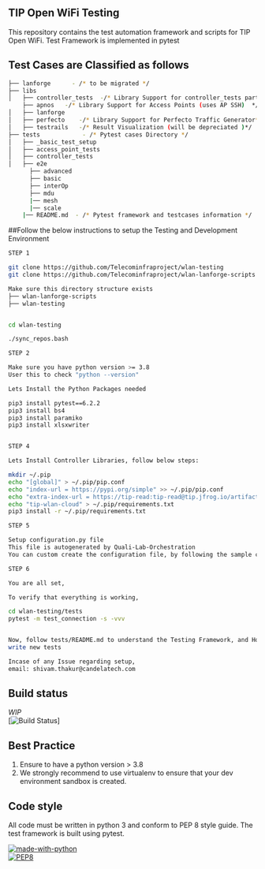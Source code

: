 ## TIP Open WiFi Testing
This repository contains the test automation framework and scripts for TIP Open WiFi.
Test Framework is implemented in pytest

## Test Cases are Classified as follows
```bash
├── lanforge      - /* to be migrated */
├── libs
│   ├── controller_tests  -/* Library Support for controller_tests part  */
    ├── apnos   -/* Library Support for Access Points (uses AP SSH)  */
│   ├── lanforge    
│   ├── perfecto    -/* Library Support for Perfecto Traffic Generator*/
│   ├── testrails   -/* Result Visualization (will be depreciated )*/
├── tests            - /* Pytest cases Directory */
│   ├── _basic_test_setup
│   ├── access_point_tests
│   ├── controller_tests
│   ├── e2e
      ├── advanced
      ├── basic
      ├── interOp
      ├── mdu
      |── mesh
      |── scale
    |── README.md  - /* Pytest framework and testcases information */
```
##Follow the below instructions to setup the Testing and Development Environment

```bash
STEP 1

git clone https://github.com/Telecominfraproject/wlan-testing
git clone https://github.com/Telecominfraproject/wlan-lanforge-scripts

Make sure this directory structure exists
├── wlan-lanforge-scripts
├── wlan-testing


cd wlan-testing

./sync_repos.bash

STEP 2

Make sure you have python version >= 3.8
User this to check "python --version"

Lets Install the Python Packages needed

pip3 install pytest==6.2.2
pip3 install bs4
pip3 install paramiko
pip3 install xlsxwriter


STEP 4 

Lets Install Controller Libraries, follow below steps:

mkdir ~/.pip
echo "[global]" > ~/.pip/pip.conf
echo "index-url = https://pypi.org/simple" >> ~/.pip/pip.conf
echo "extra-index-url = https://tip-read:tip-read@tip.jfrog.io/artifactory/api/pypi/tip-wlan-python-pypi-local/simple" >> ~/.pip/pip.conf
echo "tip-wlan-cloud" > ~/.pip/requirements.txt
pip3 install -r ~/.pip/requirements.txt

STEP 5

Setup configuration.py file
This file is autogenerated by Quali-Lab-Orchestration
You can custom create the configuration file, by following the sample configuration data structure (tests/configuration.py)

STEP 6

You are all set,

To verify that everything is working,

cd wlan-testing/tests
pytest -m test_connection -s -vvv


Now, follow tests/README.md to understand the Testing Framework, and How to run and 
write new tests

Incase of any Issue regarding setup, 
email: shivam.thakur@candelatech.com

```




## Build status
*WIP*  
[![Build Status](https://github.com/Telecominfraproject/wlan-testing/workflows/nightly%20build/badge.svg)]

## Best Practice
1. Ensure to have a python version > 3.8
2. We strongly recommend to use virtualenv to ensure that your dev environment sandbox is created.

## Code style
All code must be written in python 3 and conform to PEP 8 style guide. The test framework is built using pytest.  

[![made-with-python](https://img.shields.io/badge/Made%20with-Python-1f425f.svg)](https://www.python.org/)   
[![PEP8](https://img.shields.io/badge/code%20style-pep8-orange.svg)](https://www.python.org/dev/peps/pep-0008/)  

